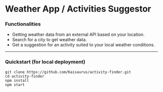 # Weather App / Activities Suggestor

### Functionalities
* Getting weather data from an external API based on your location.
* Search for a city to get weather data.
* Get a suggestion for an activity suited to your local weather conditions.

---

### Quickstart (for local deployment)

```
git clone https://github.com/Kaisaurus/activity-finder.git
cd activity-finder
npm install
npm start
```